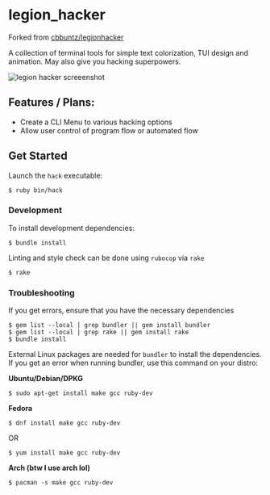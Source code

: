# legion_hacker
Forked from [cbbuntz/legionhacker](https://github.com/cbbuntz/legion_hacker)

A collection of terminal tools for simple text colorization, TUI design and animation. May also give you hacking superpowers.


![legion hacker screeenshot](https://i.imgur.com/tLN4jOO.png)

## Features / Plans:

* Create a CLI Menu to various hacking options
* Allow user control of program flow or automated flow

## Get Started

Launch the `hack` executable:

```
$ ruby bin/hack
```

### Development

To install development dependencies:
```
$ bundle install
```

Linting and style check can be done using `rubocop` via `rake`

```
$ rake
```

### Troubleshooting

If you get errors, ensure that you have the necessary dependencies
```
$ gem list --local | grep bundler || gem install bundler
$ gem list --local | grep rake || gem install rake
$ bundle install
```

External Linux packages are needed for ```bundler``` to install the dependencies. If you get an error when running bundler, use this command on your distro:

**Ubuntu/Debian/DPKG**
```clickhouse
$ sudo apt-get install make gcc ruby-dev
```

**Fedora** 
```clickhouse
$ dnf install make gcc ruby-dev
```
OR
```clickhouse
$ yum install make gcc ruby-dev
```

**Arch (btw I use arch lol)**
```clickhouse
$ pacman -s make gcc ruby-dev
```